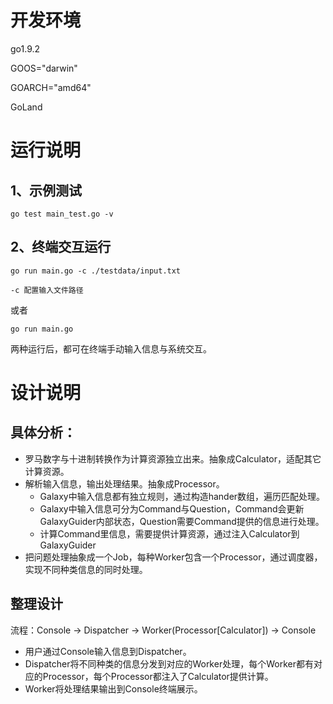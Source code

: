 # 开发环境

go1.9.2

GOOS="darwin"

GOARCH="amd64"

GoLand

# 运行说明

## 1、示例测试

```
go test main_test.go -v
```

## 2、终端交互运行

```
go run main.go -c ./testdata/input.txt

-c 配置输入文件路径
```

或者

```
go run main.go
```

两种运行后，都可在终端手动输入信息与系统交互。


# 设计说明

## 具体分析：

 * 罗马数字与十进制转换作为计算资源独立出来。抽象成Calculator，适配其它计算资源。
 * 解析输入信息，输出处理结果。抽象成Processor。
	 * Galaxy中输入信息都有独立规则，通过构造hander数组，遍历匹配处理。
	 * Galaxy中输入信息可分为Command与Question，Command会更新GalaxyGuider内部状态，Question需要Command提供的信息进行处理。
	 * 计算Command里信息，需要提供计算资源，通过注入Calculator到GalaxyGuider
 * 把问题处理抽象成一个Job，每种Worker包含一个Processor，通过调度器，实现不同种类信息的同时处理。

## 整理设计

流程：Console -> Dispatcher -> Worker(Processor[Calculator]) -> Console

* 用户通过Console输入信息到Dispatcher。
* Dispatcher将不同种类的信息分发到对应的Worker处理，每个Worker都有对应的Processor，每个Processor都注入了Calculator提供计算。
* Worker将处理结果输出到Console终端展示。

